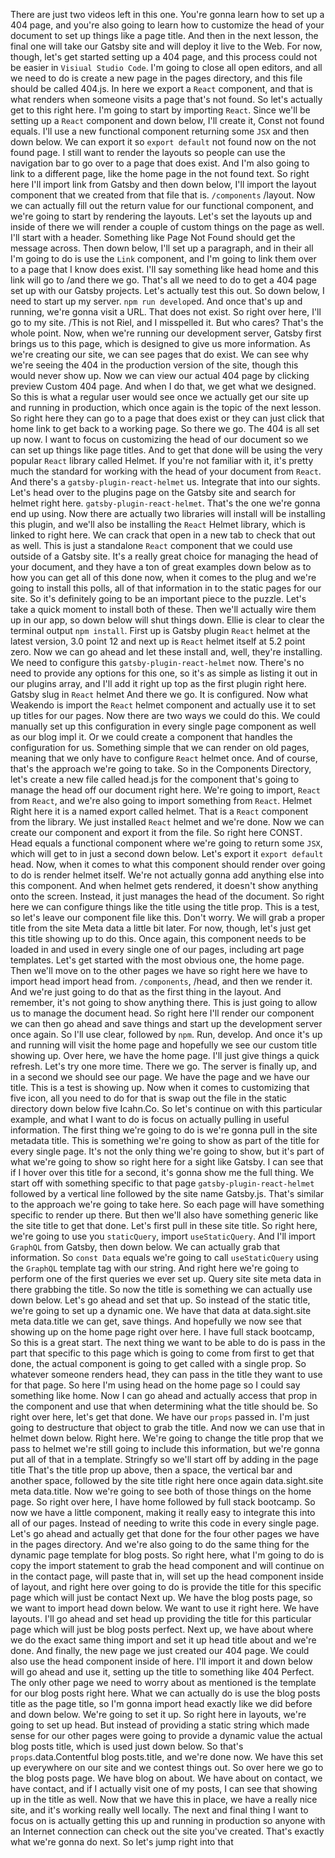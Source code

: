 There are just two videos left in this one.
You're gonna learn how to set up a 404 page, and you're also going to learn how to customize the head of your document to set up things like a page title.
And then in the next lesson, the final one will take our Gatsby site and will deploy it live to the Web.
For now, though, let's get started setting up a 404 page, and this process could not be easier in `Visiual Studio Code`.
I'm going to close all open editors, and all we need to do is create a new page in the pages directory, and this file should be called 404.js.
In here we export a `React` component, and that is what renders when someone visits a page that's not found.
So let's actually get to this right here.
I'm going to start by importing `React`.
Since we'll be setting up a `React` component and down below, I'll create it, Const not found equals.
I'll use a new functional component returning some `JSX` and then down below.
We can export it so  `export default` not found now on the not found page.
I still want to render the layouts so people can use the navigation bar to go over to a page that does exist.
And I'm also going to link to a different page, like the home page in the not found text.
So right here I'll import link from Gatsby and then down below, I'll import the layout component that we created from that file that is.
`/components` /layout.
Now we can actually fill out the return value for our functional component, and we're going to start by rendering the layouts.
Let's set the layouts up and inside of there we will render a couple of custom things on the page as well.
I'll start with a header.
Something like Page Not Found should get the message across.
Then down below, I'll set up a paragraph, and in their all I'm going to do is use the  `Link` component, and I'm going to link them over to a page that I know does exist.
I'll say something like head home and this link will go to /and there we go.
That's all we need to do to get a 404 page set up with our Gatsby projects.
Let's actually test this out.
So down below, I need to start up my server.
`npm run develop`ed.
And once that's up and running, we're gonna visit a URL.
That does not exist.
So right over here, I'll go to my site.
/This is not Riel, and I misspelled it.
But who cares? That's the whole point.
Now, when we're running our development server, Gatsby first brings us to this page, which is designed to give us more information.
As we're creating our site, we can see pages that do exist.
We can see why we're seeing the 404 in the production version of the site, though this would never show up.
Now we can view our actual 404 page by clicking preview Custom 404 page.
And when I do that, we get what we designed.
So this is what a regular user would see once we actually get our site up and running in production, which once again is the topic of the next lesson.
So right here they can go to a page that does exist or they can just click that home link to get back to a working page.
So there we go.
The 404 is all set up now.
I want to focus on customizing the head of our document so we can set up things like page titles.
And to get that done will be using the very popular `React` library called Helmet.
If you're not familiar with it, it's pretty much the standard for working with the head of your document from `React`.
And there's a `gatsby-plugin-react-helmet` us.
Integrate that into our sights.
Let's head over to the plugins page on the Gatsby site and search for helmet right here.
`gatsby-plugin-react-helmet`.
That's the one we're gonna end up using.
Now there are actually two libraries will install will be installing this plugin, and we'll also be installing the `React` Helmet library, which is linked to right here.
We can crack that open in a new tab to check that out as well.
This is just a standalone `React` component that we could use outside of a Gatsby site.
It's a really great choice for managing the head of your document, and they have a ton of great examples down below as to how you can get all of this done now, when it comes to the plug and we're going to install this polls, all of that information in to the static pages for our site.
So it's definitely going to be an important piece to the puzzle.
Let's take a quick moment to install both of these.
Then we'll actually wire them up in our app, so down below will shut things down.
Ellie is clear to clear the terminal output `npm install`.
First up is Gatsby plugin `React` helmet at the latest version, 3.0 point 12 and next up is `React` helmet itself at 5.2 point zero.
Now we can go ahead and let these install and, well, they're installing.
We need to configure this `gatsby-plugin-react-helmet` now.
There's no need to provide any options for this one, so it's as simple as listing it out in our plugins array, and I'll add it right up top as the first plugin right here.
Gatsby slug in `React` helmet And there we go.
It is configured.
Now what Weakendo is import the `React` helmet component and actually use it to set up titles for our pages.
Now there are two ways we could do this.
We could manually set up this configuration in every single page component as well as our blog impl it.
Or we could create a component that handles the configuration for us.
Something simple that we can render on old pages, meaning that we only have to configure `React` helmet once.
And of course, that's the approach we're going to take.
So in the Components Directory, let's create a new file called head.js for the component that's going to manage the head off our document right here.
We're going to import, `React` from `React`, and we're also going to import something from `React`.
Helmet Right here it is a named export called helmet.
That is a `React` component from the library.
We just installed `React` helmet and we're done.
Now we can create our component and export it from the file.
So right here CONST.
Head equals a functional component where we're going to return some `JSX`, which will get to in just a second down below.
Let's export it  `export default` head.
Now, when it comes to what this component should render over going to do is render helmet itself.
We're not actually gonna add anything else into this component.
And when helmet gets rendered, it doesn't show anything onto the screen.
Instead, it just manages the head of the document.
So right here we can configure things like the title using the title prop.
This is a test, so let's leave our component file like this.
Don't worry.
We will grab a proper title from the site Meta data a little bit later.
For now, though, let's just get this title showing up to do this.
Once again, this component needs to be loaded in and used in every single one of our pages, including art page templates.
Let's get started with the most obvious one, the home page.
Then we'll move on to the other pages we have so right here we have to import head import head from.
`/components`, /head, and then we render it.
And we're just going to do that as the first thing in the layout.
And remember, it's not going to show anything there.
This is just going to allow us to manage the document head.
So right here I'll render our component we can then go ahead and save things and start up the development server once again.
So I'll use clear, followed by `npm`.
Run, develop.
And once it's up and running will visit the home page and hopefully we see our custom title showing up.
Over here, we have the home page.
I'll just give things a quick refresh.
Let's try one more time.
There we go.
The server is finally up, and in a second we should see our page.
We have the page and we have our title.
This is a test is showing up.
Now when it comes to customizing that five icon, all you need to do for that is swap out the file in the static directory down below five Icahn.Co.
So let's continue on with this particular example, and what I want to do is focus on actually pulling in useful information.
The first thing we're going to do is we're gonna pull in the site metadata title.
This is something we're going to show as part of the title for every single page.
It's not the only thing we're going to show, but it's part of what we're going to show so right here for a sight like Gatsby.
I can see that if I hover over this title for a second, it's gonna show me the full thing.
We start off with something specific to that page `gatsby-plugin-react-helmet` followed by a vertical line followed by the site name Gatsby.js.
That's similar to the approach we're going to take here.
So each page will have something specific to render up there.
But then we'll also have something generic like the site title to get that done.
Let's first pull in these site title.
So right here, we're going to use you `staticQuery`, import `useStaticQuery`.
And I'll import `GraphQL` from Gatsby, then down below.
We can actually grab that information.
So `const Data` equals we're going to call `useStaticQuery` using the `GraphQL` template tag with our string.
And right here we're going to perform one of the first queries we ever set up.
Query site site meta data in there grabbing the title.
So now the title is something we can actually use down below.
Let's go ahead and set that up.
So instead of the static title, we're going to set up a dynamic one.
We have that data at data.sight.site meta data.title we can get, save things.
And hopefully we now see that showing up on the home page right over here.
I have full stack bootcamp, So this is a great start.
The next thing we want to be able to do is pass in the part that specific to this page which is going to come from first to get that done, the actual component is going to get called with a single prop.
So whatever someone renders head, they can pass in the title they want to use for that page.
So here I'm using head on the home page so I could say something like home.
Now I can go ahead and actually access that prop in the component and use that when determining what the title should be.
So right over here, let's get that done.
We have our `props` passed in.
I'm just going to destructure that object to grab the title.
And now we can use that in helmet down below.
Right here.
We're going to change the title prop that we pass to helmet we're still going to include this information, but we're gonna put all of that in a template.
Stringfy so we'll start off by adding in the page title That's the title prop up above, then a space, the vertical bar and another space, followed by the site title right here once again data.sight.site meta data.title.
Now we're going to see both of those things on the home page.
So right over here, I have home followed by full stack bootcamp.
So now we have a little component, making it really easy to integrate this into all of our pages.
Instead of needing to write this code in every single page.
Let's go ahead and actually get that done for the four other pages we have in the pages directory.
And we're also going to do the same thing for the dynamic page template for blog posts.
So right here, what I'm going to do is copy the import statement to grab the head component and will continue on in the contact page, will paste that in, will set up the head component inside of layout, and right here over going to do is provide the title for this specific page which will just be contact Next up.
We have the blog posts page, so we want to import head down below.
We want to use it right here.
We have layouts.
I'll go ahead and set head up providing the title for this particular page which will just be blog posts perfect.
Next up, we have about where we do the exact same thing import and set it up head title about and we're done.
And finally, the new page we just created our 404 page.
We could also use the head component inside of here.
I'll import it and down below will go ahead and use it, setting up the title to something like 404 Perfect.
The only other page we need to worry about as mentioned is the template for our blog posts right here.
What we can actually do is use the blog posts title as the page title, so I'm gonna import head exactly like we did before and down below.
We're going to set it up.
So right here in layouts, we're going to set up head.
But instead of providing a static string which made sense for our other pages were going to provide a dynamic value the actual blog posts title, which is used just down below.
So that's `props`.data.Contentful blog posts.title, and we're done now.
We have this set up everywhere on our site and we contest things out.
So over here we go to the blog posts page.
We have blog on about.
We have about on contact, we have contact, and if I actually visit one of my posts, I can see that showing up in the title as well.
Now that we have this in place, we have a really nice site, and it's working really well locally.
The next and final thing I want to focus on is actually getting this up and running in production so anyone with an Internet connection can check out the site you've created.
That's exactly what we're gonna do next.
So let's jump right into that
